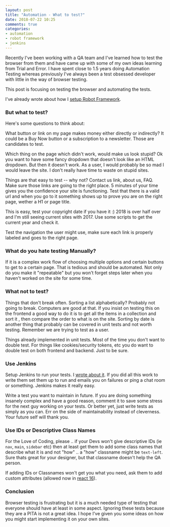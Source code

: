 ```yaml
---
layout: post
title: "Automation - What to test?"
date: 2018-07-22 10:25
comments: true
categories: 
- automation
- robot framework
- jenkins
---
```


Recently I've been working with a QA team and I've learned how to test the browser from them and have came up with some of my own ideas learning from Trial and Error. I have spent close to 1.5 years doing Automation Testing whereas previously I've always been a test obsessed developer with little in the way of browser testing.

This post is focusing on testing the browser and automating the tests.

I've already wrote about how I [setup Robot Framework](http://www.rubygeek.com/2018/07/05/my-robot-framework-setup/). 

### But what to test? 

Here's some questions to think about:

What button or link on my page makes money either directly or indirectly? It could be a Buy Now button or a subscription to a newsletter. Those are candidates to test.

Which thing on the page which didn't work, would make us look stupid? Ok you want to have some fancy dropdown that doesn't look like an HTML dropdown. But then it doesn't work. As a user, I would probably be so mad I would leave the site. I don't really have time to waste on stupid sites.

Things are that easy to test -- why not? Contact us link, about us, FAQ. Make sure those links are going to the right place. 5 minutes of your time gives you the confidence your site is functioning. Test that there is a valid url and when you go to it something shows up to prove you are on the right page, wether a H1 or page title. 

This is easy, test your copyright date if you have it :) 2018 is over half over and I'm still seeing current sites with 2017. Use some scripts to get the current year and check it.

Test the navigation the user might use, make sure each link is properly labeled and goes to the right page.  

### What do you hate testing Manually?

If it is a complex work flow of choosing multiple options and certain buttons to get to a certain page. That is tedious and should be automated. Not only do you make it "repeatable" but you won't forget steps later when you haven't worked on the site for some time.

### What not to test?

Things that don't break often. Sorting a list alphabetically? Probably not going to break. Computers are good at that. If you insist on testing this on the frontend  a good way to do it is to get all the items in a collection and sort it , then compare the order to what is on the site. Sorting by date is another thing that probably can be covered in unit tests and not worth testing. Remember we are trying to test as a user.

Things already implemented in unit tests. Most of the time you don't want to double test. For things like cookies/security tokens, etc you do want to double test on both frontend and backend. Just to be sure. 


### Use Jenkins

Setup Jenkins to run your tests. I [wrote about it](http://www.rubygeek.com/2018/04/09/setting-up-jenkins-for-robot-framework/). If you did all this work to write them set them up to run and emails you on failures or ping a chat room or something. Jenkins makes it really easy.

Write a test you want to maintain in future. If you are doing something insanely complex and have a good reason, comment it to save some stress for the next guy working on your tests. Or better yet, just write tests as simply as you can. Err on the side of maintainability instead of cleverness. Your future self will thank you.


### Use IDs or Descriptive Class Names

For the Love of Coding, please .. if your Devs won't give descriptive IDs (ie `nav`, `main`, `sidebar` etc) then at least get them to add some class names that describe what it is and not "how" .. a "how" classname might be `text-left`. Sure thats great for your designer, but that classname doesn't help the QA person.

If adding IDs or Classnames won't get you what you need, ask them to add custom attributes (allowed now in [react 16](https://reactjs.org/blog/2017/09/08/dom-attributes-in-react-16.html)).

### Conclusion

Browser testing is frustrating but it is a much needed type of testing that everyone should have at least in some aspect. Ignoring these tests because they are a PITA is not a great idea. I hope I've given you some ideas on how you might start implementing it on your own sites. 